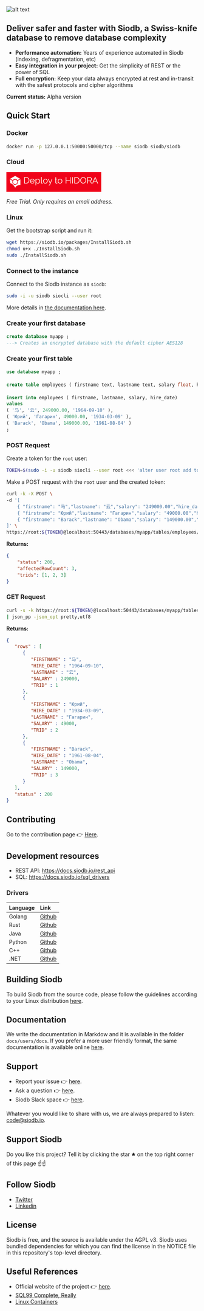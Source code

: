 ![alt text](https://siodb.io/wp-content/uploads/2020/05/SIODB_Logo_Editable_half_landscape_small_logo_site.png)

## Deliver safer and faster with Siodb, a Swiss-knife database to remove database complexity

- **Performance automation:** Years of experience automated in Siodb (indexing, defragmentation, etc)
- **Easy integration in your project:** Get the simplicity of REST or the power of SQL
- **Full encryption:** Keep your data always encrypted at rest and in-transit with the safest protocols and cipher algorithms

**Current status:** Alpha version

## Quick Start

### Docker

```bash
docker run -p 127.0.0.1:50000:50000/tcp --name siodb siodb/siodb
```

### Cloud

[![Deploy to Hidora](https://raw.githubusercontent.com/siodb/siodb-jelastic/master/images/deploy-to-hidora.png)](https://siodb.hidora.com)

*Free Trial. Only requires an email address.*

### Linux

Get the bootstrap script and run it:

```bash
wget https://siodb.io/packages/InstallSiodb.sh
chmod u+x ./InstallSiodb.sh
sudo ./InstallSiodb.sh
```

### Connect to the instance

Connect to the Siodb instance as `siodb`:

```bash
sudo -i -u siodb siocli --user root
```

More details in [the documentation here](https://docs.siodb.io).

### Create your first database

```sql
create database myapp ;
---> Creates an encrypted database with the default cipher AES128
```

### Create your first table

```sql
use database myapp ;

create table employees ( firstname text, lastname text, salary float, hire_date timestamp) ;

insert into employees ( firstname, lastname, salary, hire_date)
values
( '马', '云', 249000.00, '1964-09-10' ),
( 'Юрий', 'Гагарин', 49000.00, '1934-03-09' ),
( 'Barack', 'Obama', 149000.00, '1961-08-04' )
;
```

### POST Request

Create a token for the `root` user:

```bash
TOKEN=$(sudo -i -u siodb siocli --user root <<< 'alter user root add token TOKEN1' | grep 'Server: token:' | awk '{print $3}')
```

Make a POST request with the `root` user and the created token:

```bash
curl -k -X POST \
-d '[
    { "firstname": "马","lastname": "云","salary": "249000.00","hire_date": "1964-09-10"},
    { "firstname": "Юрий","lastname": "Гагарин","salary": "49000.00","hire_date": "1934-03-09"},
    { "firstname": "Barack","lastname": "Obama","salary": "149000.00","hire_date": "1961-08-04"}
]' \
https://root:${TOKEN}@localhost:50443/databases/myapp/tables/employees/rows
```

**Returns:**

```json
{
	"status": 200,
	"affectedRowCount": 3,
	"trids": [1, 2, 3]
}
```

### GET Request

```bash
curl -s -k https://root:${TOKEN}@localhost:50443/databases/myapp/tables/employees/rows \
| json_pp -json_opt pretty,utf8
```

**Returns:**

```json
{
   "rows" : [
      {
         "FIRSTNAME" : "马",
         "HIRE_DATE" : "1964-09-10",
         "LASTNAME" : "云",
         "SALARY" : 249000,
         "TRID" : 1
      },
      {
         "FIRSTNAME" : "Юрий",
         "HIRE_DATE" : "1934-03-09",
         "LASTNAME" : "Гагарин",
         "SALARY" : 49000,
         "TRID" : 2
      },
      {
         "FIRSTNAME" : "Barack",
         "HIRE_DATE" : "1961-08-04",
         "LASTNAME" : "Obama",
         "SALARY" : 149000,
         "TRID" : 3
      }
   ],
   "status" : 200
}
```

## Contributing

Go to the contribution page 👉 [Here](CONTRIBUTING.md).

## Development resources

- REST API: https://docs.siodb.io/rest_api
- SQL: https://docs.siodb.io/sql_drivers

### Drivers

| Language | Link                                                   |
| -------- | :----------------------------------------------------- |
| Golang   | [Github](https://github.com/siodb/siodb-go-driver)     |
| Rust     | [Github](https://github.com/siodb/siodb-rust-driver)   |
| Java     | [Github](https://github.com/siodb/siodb-jdbc-driver)   |
| Python   | [Github](https://github.com/siodb/siodb-python-driver) |
| C++      | [Github](https://github.com/siodb/siodb-cxx-driver)    |
| .NET     | [Github](https://github.com/siodb/siodb-dotnet-driver) |

## Building Siodb

To build Siodb from the source code, please follow the guidelines according to your Linux
distribution [here](docs/dev/Build.md).

## Documentation

We write the documentation in Markdow and it is available in the folder `docs/users/docs`.
If you prefer a more user friendly format, the same documentation is
available online [here]( https://docs.siodb.io).

## Support

- Report your issue 👉 [here](https://github.com/siodb/siodb/issues/new).
- Ask a question 👉 [here](https://stackoverflow.com/questions/tagged/siodb).
- Siodb Slack space 👉 [here](https://join.slack.com/t/siodb-squad/shared_invite/zt-e766wbf9-IfH9WiGlUpmRYlwCI_28ng).

Whatever you would like to share with us, we are always prepared to listen: code@siodb.io.

## Support Siodb

Do you like this project? Tell it by clicking the star 🟊 on the top right corner of this page ☝☝

## Follow Siodb

- [Twitter](https://twitter.com/Sio_db)
- [Linkedin](https://www.linkedin.com/company/siodb)

## License

Siodb is free, and the source is available under the AGPL v3. Siodb uses
bundled dependencies for which you can find the license in the NOTICE file
in this repository's top-level directory.

## Useful References

- Official website of the project 👉 [here](https://siodb.io).
- [SQL99 Complete, Really](https://crate.io/docs/sql-99/en/latest/index.html)
- [Linux Containers](https://linuxcontainers.org/lxd/getting-started-cli/)
